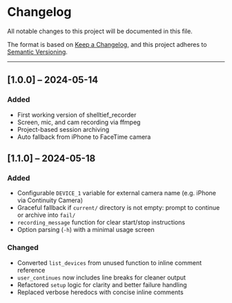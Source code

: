 # Changelog

All notable changes to this project will be documented in this file.

The format is based on [Keep a Changelog](https://keepachangelog.com),
and this project adheres to [Semantic Versioning](https://semver.org).

---

## [1.0.0] – 2024-05-14

### Added
- First working version of shelltief_recorder
- Screen, mic, and cam recording via ffmpeg
- Project-based session archiving
- Auto fallback from iPhone to FaceTime camera

## [1.1.0] – 2024-05-18

### Added
- Configurable `DEVICE_1` variable for external camera name (e.g. iPhone via Continuity Camera)
- Graceful fallback if `current/` directory is not empty: prompt to continue or archive into `fail/`
- `recording_message` function for clear start/stop instructions
- Option parsing (`-h`) with a minimal usage screen

### Changed
- Converted `list_devices` from unused function to inline comment reference
- `user_continues` now includes line breaks for cleaner output
- Refactored `setup` logic for clarity and better failure handling
- Replaced verbose heredocs with concise inline comments
